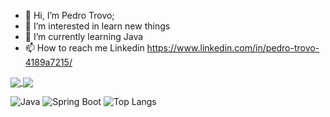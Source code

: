- 👋 Hi, I’m Pedro Trovo;
- 👀 I’m interested in learn new things
- 🌱 I’m currently learning Java
- 📫 How to reach me Linkedin https://www.linkedin.com/in/pedro-trovo-4189a7215/

<!---
is a ✨ special ✨ repository because its `README.md` (this file) appears on your GitHub profile.
You can click the Preview link to take a look at your changes.
--->
<a href="https://github.com/anuraghazra/github-readme-stats%22%3E">
  <img align="center" src="https://github-readme-stats.vercel.app/api?username=PedroTrovoSouza&show_icons=true&theme=radical" />
</a>
<a href="https://github.com/anuraghazra/convoychat%22%3E">
  <img align="center" src="https://github-readme-stats.vercel.app/api/top-langs/?username=PedroTrovoSouza&layout=compact&theme=radical" />
</a>

![Java](https://img.shields.io/badge/Java-ED8B00?style=for-the-badge&logo=java&logoColor=white)
![Spring Boot](https://img.shields.io/badge/Spring_Boot-6DB33F?style=for-the-badge&logo=spring-boot&logoColor=white)
![Top Langs](https://github-readme-stats.vercel.app/api/top-langs/?username=PedroTrovoSouza&layout=compact&theme=tokyonight)

